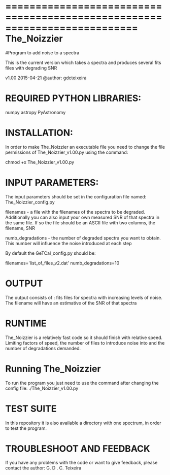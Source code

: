 ==========================================================================
The_Noizzier
==========================================================================
#Program to add noise to a spectra

This is the current version which takes a spectra and produces
several fits files with degrading SNR

v1.00 2015-04-21
@author: gdcteixeira


REQUIRED PYTHON LIBRARIES:
==========================================================================
numpy
astropy
PyAstronomy


INSTALLATION:
==========================================================================
In order to make The_Noizzier an executable file you need to change the 
file permissions of The_Noizzier_v1.00.py using the command:

chmod +x The_Noizzier_v1.00.py


INPUT PARAMETERS:
==========================================================================
The input parameters should be set in the configuration file named:
The_Noizzier_config.py

filenames - a file with the filenames of the spectra to be degraded. 
Additionally you can also input your own measured SNR of that spectra
in the same file. If so the file should be an ASCII file with two columns,
the filename, SNR

numb_degradations - the number of degraded spectra you want to obtain. This
number will influence the noise introduced at each step

By default the GeTCal_config.py should be:

filenames='list_of_files_v2.dat'
numb_degradations=10


OUTPUT
==========================================================================
The output consists of :
fits files for spectra with increasing levels of noise. The filename will
have an estimative of the SNR of that spectra


RUNTIME
==========================================================================
The_Noizzier is a relatively fast code so it should finish with relative
speed. Limiting factors of speed, the number of files to introduce noise
into and the number of degradations demanded.


Running The_Noizzier
==========================================================================
To run the program you just need to use the command after changing the 
config file:
./The_Noizzier_v1.00.py


TEST SUITE
==========================================================================
In this repository it is also available a directory with one spectrum,
in order to test the program.


TROUBLESHOOT AND FEEDBACK
==========================================================================
If you have any problems with the code or want to give feedback, please contact the author: G. D . C. Teixeira

